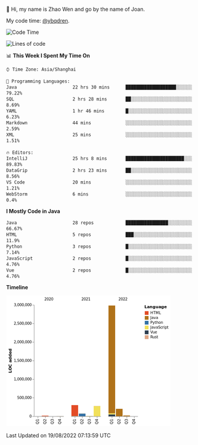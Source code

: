 :wave: Hi, my name is Zhao Wen and go by the name of Joan.

My code time: [@ybqdren](https://wakatime.com/@ybqdren).


<!--START_SECTION:waka-->
![Code Time](http://img.shields.io/badge/Code%20Time-1%2C055%20hrs%2011%20mins-blue)

![Lines of code](https://img.shields.io/badge/From%20Hello%20World%20I%27ve%20Written-4%20Million%20lines%20of%20code-blue)

📊 **This Week I Spent My Time On** 

```text
⌚︎ Time Zone: Asia/Shanghai

💬 Programming Languages: 
Java                     22 hrs 30 mins      ███████████████████░░░░░░   79.22% 
SQL                      2 hrs 28 mins       ██░░░░░░░░░░░░░░░░░░░░░░░   8.69% 
YAML                     1 hr 46 mins        █░░░░░░░░░░░░░░░░░░░░░░░░   6.23% 
Markdown                 44 mins             ░░░░░░░░░░░░░░░░░░░░░░░░░   2.59% 
XML                      25 mins             ░░░░░░░░░░░░░░░░░░░░░░░░░   1.51%

🔥 Editors: 
IntelliJ                 25 hrs 8 mins       ██████████████████████░░░   89.83% 
DataGrip                 2 hrs 23 mins       ██░░░░░░░░░░░░░░░░░░░░░░░   8.56% 
VS Code                  20 mins             ░░░░░░░░░░░░░░░░░░░░░░░░░   1.21% 
WebStorm                 6 mins              ░░░░░░░░░░░░░░░░░░░░░░░░░   0.4%

```

**I Mostly Code in Java** 

```text
Java                     28 repos            ████████████████░░░░░░░░░   66.67% 
HTML                     5 repos             ███░░░░░░░░░░░░░░░░░░░░░░   11.9% 
Python                   3 repos             █░░░░░░░░░░░░░░░░░░░░░░░░   7.14% 
JavaScript               2 repos             █░░░░░░░░░░░░░░░░░░░░░░░░   4.76% 
Vue                      2 repos             █░░░░░░░░░░░░░░░░░░░░░░░░   4.76%

```


**Timeline**

![Chart not found](https://raw.githubusercontent.com/ybqdren/ybqdren/main/charts/bar_graph.png) 


 Last Updated on 19/08/2022 07:13:59 UTC
<!--END_SECTION:waka-->

